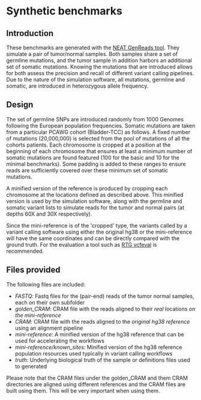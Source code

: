 Synthetic benchmarks
====================

Introduction
------------

These benchmarks are generated with the [NEAT GenReads
tool](https://github.com/zstephens/neat-genreads). They simulate a pair of
tumor/normal samples. Both samples share a set of germline mutations, and the
tumor sample in addition harbors an additional set of somatic mutations.
Knowing the mutations that are introduced allows for both assess the precision
and recall of different variant calling pipelines. Due to the nature of the
simulation software, all mutations, germline and somatic, are introduced in
heterozygous allele frequency.

Design
------

The set of germline SNPs are introduced randomly from 1000 Genomes following
the European population frequencies. Somatic mutations are taken from
a particular PCAWG cohort (Bladder-TCC) as follows. A fixed number of mutations
(20,000,000) is selected from the pool of mutations of all the cohorts
patients. Each chromosome is cropped at a position at the beginning of each
chromosome that ensures at least a minimum number of somatic mutations are
found featured (100 for the basic and 10 for the minimal benchmarks). Some
padding is added to these ranges to ensure reads are sufficiently covered over
these minimum set of somatic mutations.

A minified version of the reference is produced by cropping each chromosome at
the locations defined as described above. This minified version is used by the
simulation software, along with the germline and somatic variant lists to
simulate reads for the tumor and normal pairs (at depths 60X and 30X
respectively).

Since the mini-reference is of the 'cropped' type, the variants called by
a variant calling software using either the original hg38 or the mini-reference
will have the same coordinates and can be directly compared with the ground
truth. For the evaluation a tool such as [RTG
vcfeval](https://github.com/RealTimeGenomics/rtg-tools) is recommended.

Files provided
--------------

The following files are included:

* *FASTQ*: Fastq files for the (pair-end) reads of the tumor normal samples,
  each on their own subfolder
* *golden_CRAM*: CRAM file with the reads aligned to their _real_ locations *on
  the mini-reference*
* *CRAM*: CRAM file with the reads aligned to the *original hg38 reference*
  using an alignment pipeline
* *mini-reference*: A minified version of the hg38 reference that can be used
  for accelerating the workflows 
* *mini-reference/known_sites*: Minified version of the hg38 reference
  population resources used typically in variant calling workflows
* *truth*: Underlying biological truth of the sample or definitions files used
  to generated

Please note that the CRAM files under the golden_CRAM and them CRAM directories
are aligned using different references and the CRAM files are built using them.
This will be very important when using them.
